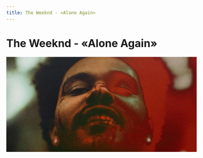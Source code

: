 ```yaml
---
title: The Weeknd - «Alone Again»
---
```


# The Weeknd - «Alone Again»
[![Cover][1]][1]

[1]: assets/images/chains/the-weeknd-alone-again/the-weeknd-alone-again-cover.png
